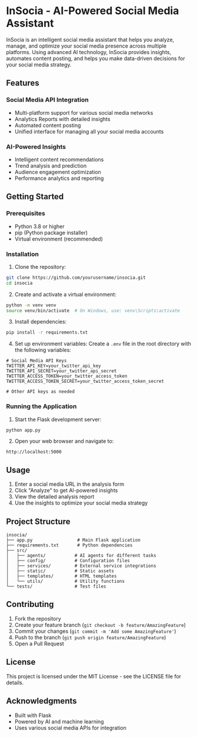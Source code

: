 # InSocia - AI-Powered Social Media Assistant

InSocia is an intelligent social media assistant that helps you analyze, manage, and optimize your social media presence across multiple platforms. Using advanced AI technology, InSocia provides insights, automates content posting, and helps you make data-driven decisions for your social media strategy.

## Features

### Social Media API Integration
- Multi-platform support for various social media networks
- Analytics Reports with detailed insights
- Automated content posting
- Unified interface for managing all your social media accounts

### AI-Powered Insights
- Intelligent content recommendations
- Trend analysis and prediction
- Audience engagement optimization
- Performance analytics and reporting

## Getting Started

### Prerequisites
- Python 3.8 or higher
- pip (Python package installer)
- Virtual environment (recommended)

### Installation

1. Clone the repository:
```bash
git clone https://github.com/yourusername/insocia.git
cd insocia
```

2. Create and activate a virtual environment:
```bash
python -m venv venv
source venv/bin/activate  # On Windows, use: venv\Scripts\activate
```

3. Install dependencies:
```bash
pip install -r requirements.txt
```

4. Set up environment variables:
Create a `.env` file in the root directory with the following variables:
```env
# Social Media API Keys
TWITTER_API_KEY=your_twitter_api_key
TWITTER_API_SECRET=your_twitter_api_secret
TWITTER_ACCESS_TOKEN=your_twitter_access_token
TWITTER_ACCESS_TOKEN_SECRET=your_twitter_access_token_secret

# Other API keys as needed
```

### Running the Application

1. Start the Flask development server:
```bash
python app.py
```

2. Open your web browser and navigate to:
```
http://localhost:5000
```

## Usage

1. Enter a social media URL in the analysis form
2. Click "Analyze" to get AI-powered insights
3. View the detailed analysis report
4. Use the insights to optimize your social media strategy

## Project Structure

```
insocia/
├── app.py                 # Main Flask application
├── requirements.txt       # Python dependencies
├── src/
│   ├── agents/           # AI agents for different tasks
│   ├── config/           # Configuration files
│   ├── services/         # External service integrations
│   ├── static/           # Static assets
│   ├── templates/        # HTML templates
│   └── utils/            # Utility functions
└── tests/                # Test files
```

## Contributing

1. Fork the repository
2. Create your feature branch (`git checkout -b feature/AmazingFeature`)
3. Commit your changes (`git commit -m 'Add some AmazingFeature'`)
4. Push to the branch (`git push origin feature/AmazingFeature`)
5. Open a Pull Request

## License

This project is licensed under the MIT License - see the LICENSE file for details.

## Acknowledgments

- Built with Flask
- Powered by AI and machine learning
- Uses various social media APIs for integration

